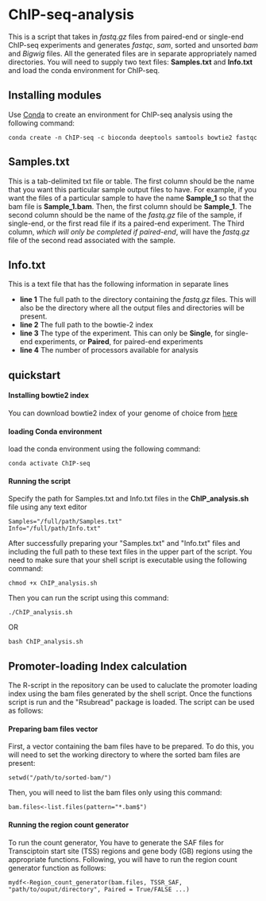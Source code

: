 # ChIP-seq-analysis
This is a script that takes in *fastq.gz* files from paired-end or single-end ChIP-seq experiments and generates *fastqc*, *sam*, sorted and unsorted *bam* and *Bigwig* files. All the generated files are in separate appropriately named directories.
You will need to supply two text files: **Samples.txt** and **Info.txt** and load the conda environment for ChIP-seq.

## Installing modules
Use [Conda](https://conda.io/projects/conda/en/latest/user-guide/install/) to create an environment for ChIP-seq analysis using the following command:
```
conda create -n ChIP-seq -c bioconda deeptools samtools bowtie2 fastqc
```
## Samples.txt
This is a tab-delimited txt file or table. The first column should be the name that you want this particular sample output files to have. For example, if you want the files of a particular sample to have the name **Sample_1** so that the bam file is **Sample_1.bam**. Then, the first column should be **Sample_1**. 
The second column should be the name of the *fastq.gz* file of the sample, if single-end, or the first read file if its a paired-end experiment. The Third column, *which will only be completed if paired-end*, will have the *fastq.gz* file of the second read associated with the sample. 
## Info.txt
This is a text file that has the following information in separate lines
- **line 1** The full path to the directory containing the *fastq.gz* files. This will also be the directory where all the output files and directories will be present.
- **line 2** The full path to the bowtie-2 index
- **line 3** The type of the experiment. This can only be **Single**, for single-end experiments, or **Paired**, for paired-end experiments
- **line 4** The number of processors available for analysis
## quickstart

#### Installing bowtie2 index
You can download bowtie2 index of your genome of choice from [here](http://bowtie-bio.sourceforge.net/bowtie2/index.shtml)

#### loading Conda environment
load the conda environment using the following command:
```
conda activate ChIP-seq 
```
#### Running the script

Specify the path for Samples.txt and Info.txt files in the **ChIP_analysis.sh** file using any text editor
```
Samples="/full/path/Samples.txt"
Info="/full/path/Info.txt"
```

After successfully preparing your "Samples.txt" and "Info.txt" files and including the full path to these text files in the upper part of the script.
You need to make sure that your shell script is executable using the following command:
```
chmod +x ChIP_analysis.sh
```
Then you can run the script using this command:

```
./ChIP_analysis.sh
```
OR

```
bash ChIP_analysis.sh
```
## Promoter-loading Index calculation
The R-script in the repository can be used to caluclate the promoter loading index using the bam files generated by the shell script. Once the functions script is run and the "Rsubread" package is loaded. The script can be used as follows:

#### Preparing bam files vector
First, a vector containing the bam files have to be prepared. To do this, you will need to set the working directory to where the sorted bam files are present:

```
setwd("/path/to/sorted-bam/")
```
Then, you will need to list the bam files only using this command:

```
bam.files<-list.files(pattern="*.bam$")
```

#### Running the region count generator

To run the count generator, You have to generate the SAF files for Transciptoin start site (TSS) regions and gene body (GB) regions using the appropriate functions.
Following, you will have to run the region count generator function as follows: 

```
mydf<-Region_count_generator(bam.files, TSSR_SAF, "path/to/ouput/directory", Paired = True/FALSE ...)
```

